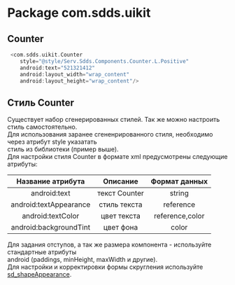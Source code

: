 # Package com.sdds.uikit

## Counter

```kotlin
 <com.sdds.uikit.Counter
    style="@style/Serv.Sdds.Components.Counter.L.Positive"
    android:text="521321412"
    android:layout_width="wrap_content"
    android:layout_height="wrap_content"/>
```

## Стиль Counter

Существует набор сгенерированных стилей. Так же можно настроить стиль самостоятельно.  
Для использования заранее сгененрированного стиля, необходимо через атрибут style указатать  
стиль из библиотеки (пример выше).  
Для настройки стиля Counter в формате xml предусмотрены следующие атрибуты:

|Название атрибута|Описание|Формат данных|
|:-:|:-:|:-:|
|android:text|текст Counter|string|
|android:textAppearance|стиль текста|reference|
|android:textColor|цвет текста|reference,color|
|android:backgroundTint|цвет фона|color|

Для задания отступов, а так же размера компонента - используйте стандартные атрибуты  
android (paddings, minHeight, maxWidth и другие).  
Для настройки и корректировки формы скругления используйте [sd_shapeAppearance](./ShapeAppearance.md#sd_shapeappearance).  
